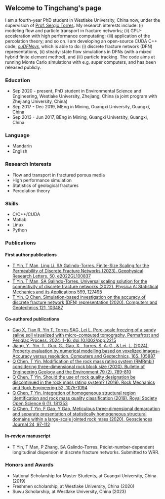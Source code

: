 <!--## Welcome to GitHub Pages

You can use the [editor on GitHub](https://github.com/qq1012510777/qq1012510777.github.io/edit/main/README.md) to maintain and preview the content for your website in Markdown files.

Whenever you commit to this repository, GitHub Pages will run [Jekyll](https://jekyllrb.com/) to rebuild the pages in your site, from the content in your Markdown files.

### Markdown

Markdown is a lightweight and easy-to-use syntax for styling your writing. It includes conventions for

```markdown
Syntax highlighted code block

# Header 1
## Header 2
### Header 3

- Bulleted __rtt
- List

1. Numbered
2. List

**Bold** and _Italic_ and `Code` text

[Link](url) and ![Image](src)
```

For more details see [Basic writing and formatting syntax](https://docs.github.com/en/github/writing-on-github/getting-started-with-writing-and-formatting-on-github/basic-writing-and-formatting-syntax).

### Jekyll Themes

Your Pages site will use the layout and styles from the Jekyll theme you have selected in your [repository settings](https://github.com/qq1012510777/qq1012510777.github.io/settings/pages). The name of this theme is saved in the Jekyll `_config.yml` configuration file.

### Support or Contact

Having trouble with Pages? Check out our [documentation](https://docs.github.com/categories/github-pages-basics/) or [contact support](https://support.github.com/contact) and we’ll help you sort it out.

### name
-->

## Welcome to Tingchang's page

I am a fourth-year PhD student in Westlake University, China now, under the supervision of [Prof. Sergio Torres](https://en-soe.westlake.edu.cn/OurSchool/Faculty/PI/201912/t20191206_2506.shtml). My research interests include: (i) modeling flow and particle transport in fracture networks; (ii) GPU-acceleration with high performance computating; (iii) application of the percolation theory; and so on. I am developing an open-source CUDA C++ code, [_cuDFNsys_](https://github.com/qq1012510777/cuDFNsys), which is able to do: (i) discrete fracture network (DFN) representations, (ii) steady-state flow simulations in DFNs (with a mixed hybrid finite element method), and (iii) particle tracking. The code aims at running Monte Carlo simulations with e.g. super computers, and has been released publicly.

### Education
- Sep 2020 - present, PhD student in Environmental Science and Engineering, Westlake University, Zhejiang, China (a joint program with Zhejiang University, China)
- Sep 2017 - Dec 2019, MEng in Mining, Guangxi University, Guangxi, China
- Sep 2013 - Jun 2017, BEng in Mining, Guangxi University, Guangxi, China

### Language
- Mandarin
- English

### Research Interests
- Flow and transport in fractured porous media
- High performance simulation
- Statistics of geological fractures
- Percolation theory
  
### Skills
- C/C++/CUDA
- Matlab
- Linux
- Python
  
### Publications

#### First author publications
- [T Yin, T Man, Ling Li, SA Galindo-Torres. Finite-Size Scaling for the Permeability of Discrete Fracture Networks (2023). Geophysical Research Letters, 50, e2022GL100837](https://agupubs.onlinelibrary.wiley.com/doi/10.1029/2022GL100837)
- [T Yin, T Man, SA Galindo-Torres. Universal scaling solution for the connectivity of discrete fracture networks (2022). Physica A: Statistical Mechanics and its Applications 599, 127495](https://www.sciencedirect.com/science/article/abs/pii/S0378437122003557)
- [T Yin, Q Chen. Simulation-based investigation on the accuracy of discrete fracture network (DFN) representation (2020). Computers and Geotechnics 121, 103487](https://www.sciencedirect.com/science/article/abs/pii/S0266352X20300501)

#### Co-authored publications
- [ Gao X, Tian R, Yin T, Torres SAG, Lei L. Pore-scale freezing of a sandy saline soil visualized with micro-computed tomography. Permafrost and Periglac Process. 2024; 1-16. doi:10.1002/ppp.2215](https://onlinelibrary.wiley.com/doi/10.1002/ppp.2215)
- [Jiang, Y., Yin, T., Guo, G., Gao, X., Torres, S. A. G., & Lei, L. (2024). Property evaluation by numerical modelling based on voxelized images–Accuracy versus resolution. Computers and Geotechnics, 165, 105887](https://www.sciencedirect.com/science/article/pii/S0266352X23006444)
- [Q Chen, T Yin. Modification of the rock mass rating system (RMRmbi) considering three-dimensional rock block size (2020). Bulletin of Engineering Geology and the Environment 79 (2), 789-810](https://link.springer.com/article/10.1007/s10064-019-01596-x)
- [Q Chen, T Yin. Should the use of rock quality designation be discontinued in the rock mass rating system? (2019). Rock Mechanics and Rock Engineering 52, 1075-1094](https://link.springer.com/article/10.1007/s00603-018-1607-x)
- [Q Chen, T Yin. Integration of homogeneous structural region identification and rock mass quality classification (2019). Royal Society Open Science 6 (1), 181353](https://royalsocietypublishing.org/doi/full/10.1098/rsos.181353)
- [Q Chen, T Yin, F Gao, Y Gao. Meticulous three-dimensional demarcation and separate presentation of statistically homogeneous structural domains within a large-scale jointed rock mass (2020). Geosciences Journal 24, 97-112](https://link.springer.com/article/10.1007/s12303-019-0007-x)

#### In-review manuscript
- T Yin, T Man, P Zhang, SA Galindo-Torres. Péclet-number-dependent longitudinal dispersion in discrete fracture networks. Submitted to WRR.

### Honors and Awards
- National Scholarship for Master Students, at Guangxi University, China (2019)
- Freshmen scholarship, at Westlake University, China (2020)
- Suwu Scholarship, at Westlake University, China (2023)
